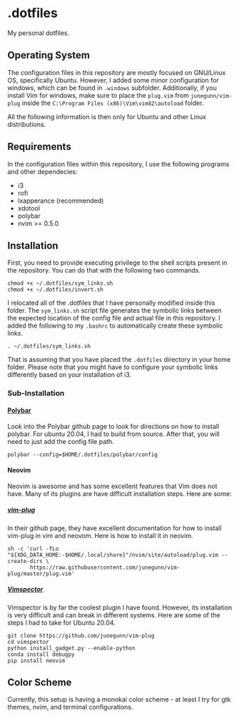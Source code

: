# .dotfiles
My personal dotfiles.

## Operating System 

The configuration files in this repository are mostly focused on GNU/Linux OS, specifically Ubuntu. However, I added some minor configuration for windows, which can be found in `.windows` subfolder. Additionally, if you install Vim for windows, make sure to place the `plug.vim` from `junegunn/vim-plug` inside the `C:\Program Files (x86)\Vim\vim82\autoload` folder.

All the following information is then only for Ubuntu and other Linux distributions.

## Requirements

In the configuration files within this repository, I use the following programs and other dependecies:

+ i3
+ rofi
+ lxapperance (recommended)
+ xdotool 
+ polybar
+ nvim >= 0.5.0

## Installation 

First, you need to provide executing privilege to the shell scripts present in the repository. You can do that with the following two commands.

```
chmod +x ~/.dotfiles/sym_links.sh
chmod +x ~/.dotfiles/invert.sh
```

I relocated all of the .dotfiles that I have personally modified inside this folder. The `sym_links.sh` script file generates the symbolic links between the expected location of the config file and actual file in this repository. I added the following to my `.bashrc` to automatically create these symbolic links.

```
. ~/.dotfiles/sym_links.sh
```

That is assuming that you have placed the `.dotfiles` directory in your home folder. Please note that you might have to configure your symbolic links differently based on your installation of i3.

### Sub-Installation

#### [Polybar](https://github.com/polybar/polybar)

Look into the Polybar github page to look for directions on how to install polybar. For ubuntu 20.04, I had to build from source. After that, you will need to just add the config file path.

```
polybar --config=$HOME/.dotfiles/polybar/config
```

#### Neovim

Neovim is awesome and has some excellent features that Vim does not have. Many of its plugins are have difficult installation steps. Here are some:

##### [vim-plug](https://github.com/junegunn/vim-plug)

In their github page, they have excellent documentation for how to install vim-plug in vim and neovom. Here is how to install it in neovim.

```
sh -c 'curl -fLo "${XDG_DATA_HOME:-$HOME/.local/share}"/nvim/site/autoload/plug.vim --create-dirs \
       https://raw.githubusercontent.com/junegunn/vim-plug/master/plug.vim'
```

##### [Vimspector](https://github.com/puremourning/vimspector)

Vimspector is by far the coolest plugin I have found. However, its installation is very difficult and can break in different systems. Here are some of the steps I had to take for Ubuntu 20.04.

```
git clone https://github.com/junegunn/vim-plug
cd vimspector
python install_gadget.py --enable-python
conda install debugpy
pip install neovim
```

## Color Scheme

Currently, this setup is having a monokai color scheme - at least I try for gtk themes, nvim, and terminal configurations.
